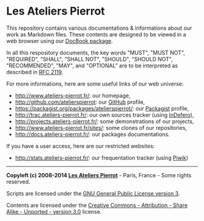 Les Ateliers Pierrot
=============

This repository contains various documentations & informations about our work as Markdown files.
These contents are designed to be viewed in a web browser using our
[DocBook package](http://github.com/atelierspierrot/docbook).

In all this respository documents, the key words "MUST", "MUST NOT", "REQUIRED", "SHALL",
"SHALL NOT", "SHOULD", "SHOULD NOT", "RECOMMENDED", "MAY", and "OPTIONAL" are to be interpreted
as described in [RFC 2119](http://www.ietf.org/rfc/rfc2119.txt).

For more informations, here are some useful links of our web universe:

-   <http://www.ateliers-pierrot.fr/>: our homepage,
-   <http://github.com/atelierspierrot>: our [GitHub](http://www.github.com/) profile,
-   <https://packagist.org/packages/atelierspierrot/>: our [Packagist](https://packagist.org/) profile,
-   <http://trac.ateliers-pierrot.fr/>: our own sources tracker (using [InDefero](http://www.indefero.net/)),
-   <http://projects.ateliers-pierrot.fr/>: some demonstrations of our projects,
-   <http://www.ateliers-pierrot.fr/sites/>: some clones of our repositories,
-   <http://docs.ateliers-pierrot.fr/>: our packages documentations.

If you have a user access, here are our restricted websites:

-   <http://stats.ateliers-pierrot.fr/>: our frequentation tracker (using [Piwik](http://piwik.org/))


----
**Copyleft (c) 2008-2014 [Les Ateliers Pierrot](http://www.ateliers-pierrot.fr/)** - Paris, France - Some rights reserved.

Scripts are licensed under the [GNU General Public License version 3](http://www.gnu.org/licenses/gpl.html).

Contents are licensed under the [Creative Commons - Attribution - Share Alike - Unported - version 3.0](http://creativecommons.org/licenses/by-sa/3.0/) license.
